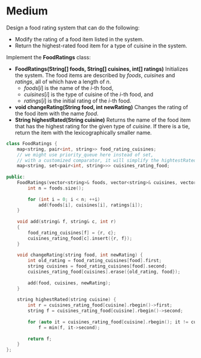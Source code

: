 # Medium

Design a food rating system that can do the following:

- Modify the rating of a food item listed in the system.
- Return the highest-rated food item for a type of cuisine in the system.

Implement the **FoodRatings** class:

- **FoodRatings(String[] foods, String[] cuisines, int[] ratings)** Initializes the system. The food items are described by $foods$, $cuisines$ and $ratings$, all of which have a length of $n$.
  - $foods[i]$ is the name of the $i$-th food,
  - $cuisines[i]$ is the type of cuisine of the $i$-th food, and
  - $ratings[i]$ is the initial rating of the $i$-th food.
- **void changeRating(String food, int newRating)** Changes the rating of the food item with the name $food$.
- **String highestRated(String cuisine)** Returns the name of the food item that has the highest rating for the given type of $cuisine$. If there is a tie, return the item with the lexicographically smaller name.

```cpp
class FoodRatings {
    map<string, pair<int, string>> food_rating_cuisines;
    // we might use priority_queue here instead of set, 
    // with a customized comparator, it will simplify the hightestRated().
    map<string, set<pair<int, string>>> cuisines_rating_food;
    
public:
    FoodRatings(vector<string>& foods, vector<string>& cuisines, vector<int>& ratings) {
        int n = foods.size();
        
        for (int i = 0; i < n; ++i)
            add(foods[i], cuisines[i], ratings[i]);
    }
    
    void add(string& f, string& c, int r)
    {
        food_rating_cuisines[f] = {r, c};
        cuisines_rating_food[c].insert({r, f});
    }
    
    void changeRating(string food, int newRating) {
        int old_rating = food_rating_cuisines[food].first;
        string cuisines = food_rating_cuisines[food].second;
        cuisines_rating_food[cuisines].erase({old_rating, food});
        
        add(food, cuisines, newRating);
    }
    
    string highestRated(string cuisine) {
        int r = cuisines_rating_food[cuisine].rbegin()->first;
        string f = cuisines_rating_food[cuisine].rbegin()->second;
        
        for (auto it = cuisines_rating_food[cuisine].rbegin(); it != cuisines_rating_food[cuisine].rend() && it->first == r; ++it)
            f = min(f, it->second);
        
        return f;
    }
};
```
